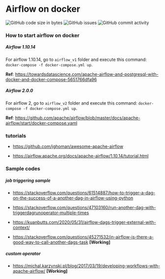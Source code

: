# Airflow on docker

![GitHub code size in bytes](https://img.shields.io/github/languages/code-size/avikbesu/AirflowPractice)
![GitHub issues](https://img.shields.io/github/issues-raw/avikbesu/AirflowPractice)
![GitHub commit activity](https://img.shields.io/github/commit-activity/m/avikbesu/AirflowPractice)

### How to start airflow on docker

##### *Airflow 1.10.14*
For airflow 1.10.14, go to `airflow_v1` folder and execute this command: `docker-compose -f docker-compose.yml up`.

**Ref**: https://towardsdatascience.com/apache-airflow-and-postgresql-with-docker-and-docker-compose-5651766dfa96

##### *Airflow 2.0.0*
For airflow 2, go to `airflow_v2` folder and execute this command: `docker-compose -f docker-compose.yml up`.

**Ref**: https://github.com/apache/airflow/blob/master/docs/apache-airflow/start/docker-compose.yaml

### tutorials

 - https://github.com/jghoman/awesome-apache-airflow

 - https://airflow.apache.org/docs/apache-airflow/1.10.14/tutorial.html

### Sample codes

##### job triggering sample

 - https://stackoverflow.com/questions/61514887/how-to-trigger-a-dag-on-the-success-of-a-another-dag-in-airflow-using-python

 - https://stackoverflow.com/questions/47103160/run-another-dag-with-triggerdagrunoperator-multiple-times

 - https://kuanbutts.com/2020/05/31/airflow-dags-trigger-external-with-context/

 - https://stackoverflow.com/questions/45271532/in-airflow-is-there-a-good-way-to-call-another-dags-task **[Working]**

##### custom operator

 - https://michal.karzynski.pl/blog/2017/03/19/developing-workflows-with-apache-airflow/ **[Working]**

 
